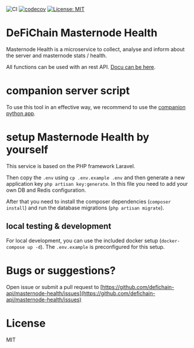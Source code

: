 ![CI](https://github.com/github/docs/actions/workflows/main.yml/badge.svg)
[![codecov](https://codecov.io/gh/defichain-api/masternode-health/branch/master/graph/badge.svg?token=7OI2BYPCI8)](https://codecov.io/gh/defichain-api/masternode-health)
[![License: MIT](https://img.shields.io/badge/License-MIT-yellow.svg)](https://opensource.org/licenses/MIT)

# DeFiChain Masternode Health

Masternode Health is a microservice to collect, analyse and inform about the server and masternode stats / health.

All functions can be used with an rest API. [Docu can be here](http://docs.defichain-masternode-health.com/).

# companion server script

To use this tool in an effective way, we recommend to use
the [companion python app](https://github.com/defichain-api/masternode-health-server).

# setup Masternode Health by yourself

This service is based on the PHP framework Laravel.

Then copy the `.env` using `cp .env.example .env` and then generate a new application key `php artisan key:generate`.
In this file you need to add your own DB and Redis configuration.

After that you need to install the composer dependencies (`composer install`) and run the database
migrations (`php artisan migrate`).

## local testing & development
For local development, you can use the included docker setup
(`docker-compose up -d`). The `.env.example` is preconfigured for this setup.

# Bugs or suggestions?
Open issue or submit a pull request to
[https://github.com/defichain-api/masternode-health/issues](https://github.com/defichain-api/masternode-health/issues)

# License
MIT
